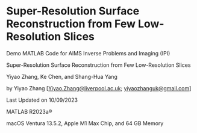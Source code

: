 # Super-Resolution Surface Reconstruction from Few Low-Resolution Slices

Demo MATLAB Code for AIMS Inverse Problems and Imaging (IPI)

Super-Resolution Surface Reconstruction from Few Low-Resolution Slices

Yiyao Zhang, Ke Chen, and Shang-Hua Yang

by Yiyao Zhang [Yiyao.Zhang@liverpool.ac.uk; yiyaozhanguk@gmail.com]

Last Updated on 10/09/2023

MATLAB R2023a®

macOS Ventura 13.5.2, Apple M1 Max Chip, and 64 GB Memory
